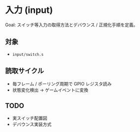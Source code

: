 # 入力 (input)

Goal: スイッチ等入力の取得方法とデバウンス / 正規化手順を定義。

## 対象

- `input/switch.s`

## 読取サイクル

- 毎フレーム / ポーリング周期で GPIO レジスタ読み
- 状態変化検出 → ゲームイベントに変換

## TODO

- 実スイッチ配置図
- デバウンス実装方式

